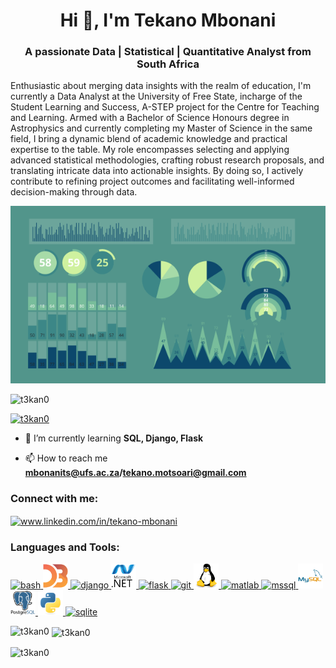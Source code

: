 <h1 align="center">Hi 👋, I'm Tekano Mbonani</h1>
<h3 align="center">A passionate Data | Statistical | Quantitative Analyst from South Africa</h3>

Enthusiastic about merging data insights with the realm of education, I'm currently a Data Analyst at the University of Free State, incharge of the Student Learning and Success, A-STEP project for the Centre for Teaching and Learning. Armed with a Bachelor of Science Honours degree in Astrophysics and currently completing my Master of Science in the same field, I bring a dynamic blend of academic knowledge and practical expertise to the table. My role encompasses selecting and applying advanced statistical methodologies, crafting robust research proposals, and translating intricate data into actionable insights. By doing so, I actively contribute to refining project outcomes and facilitating well-informed decision-making through data.

<p align="center">
    <img width="700" src="https://github.com/T3kan0/T3kan0/blob/main/9VPD.gif" alt="Material Bread logo">
</p> 

<p align="left"> <img src="https://komarev.com/ghpvc/?username=t3kan0&label=Profile%20views&color=0e75b6&style=flat" alt="t3kan0" /> </p>

<p align="left"> <a href="https://github.com/ryo-ma/github-profile-trophy"><img src="https://github-profile-trophy.vercel.app/?username=t3kan0" alt="t3kan0" /></a> </p>

- 🌱 I’m currently learning **SQL, Django, Flask**

- 📫 How to reach me **mbonanits@ufs.ac.za/tekano.motsoari@gmail.com**

<h3 align="left">Connect with me:</h3>
<p align="left">
<a href="https://linkedin.com/in/www.linkedin.com/in/tekano-mbonani" target="blank"><img align="center" src="https://raw.githubusercontent.com/rahuldkjain/github-profile-readme-generator/master/src/images/icons/Social/linked-in-alt.svg" alt="www.linkedin.com/in/tekano-mbonani" height="30" width="40" /></a>
</p>

<h3 align="left">Languages and Tools:</h3>
<p align="left"> <a href="https://www.gnu.org/software/bash/" target="_blank" rel="noreferrer"> <img src="https://www.vectorlogo.zone/logos/gnu_bash/gnu_bash-icon.svg" alt="bash" width="40" height="40"/> </a> <a href="https://d3js.org/" target="_blank" rel="noreferrer"> <img src="https://raw.githubusercontent.com/devicons/devicon/master/icons/d3js/d3js-original.svg" alt="d3js" width="40" height="40"/> </a> <a href="https://www.djangoproject.com/" target="_blank" rel="noreferrer"> <img src="https://cdn.worldvectorlogo.com/logos/django.svg" alt="django" width="40" height="40"/> </a> <a href="https://dotnet.microsoft.com/" target="_blank" rel="noreferrer"> <img src="https://raw.githubusercontent.com/devicons/devicon/master/icons/dot-net/dot-net-original-wordmark.svg" alt="dotnet" width="40" height="40"/> </a> <a href="https://flask.palletsprojects.com/" target="_blank" rel="noreferrer"> <img src="https://www.vectorlogo.zone/logos/pocoo_flask/pocoo_flask-icon.svg" alt="flask" width="40" height="40"/> </a> <a href="https://git-scm.com/" target="_blank" rel="noreferrer"> <img src="https://www.vectorlogo.zone/logos/git-scm/git-scm-icon.svg" alt="git" width="40" height="40"/> </a> <a href="https://www.linux.org/" target="_blank" rel="noreferrer"> <img src="https://raw.githubusercontent.com/devicons/devicon/master/icons/linux/linux-original.svg" alt="linux" width="40" height="40"/> </a> <a href="https://www.mathworks.com/" target="_blank" rel="noreferrer"> <img src="https://upload.wikimedia.org/wikipedia/commons/2/21/Matlab_Logo.png" alt="matlab" width="40" height="40"/> </a> <a href="https://www.microsoft.com/en-us/sql-server" target="_blank" rel="noreferrer"> <img src="https://www.svgrepo.com/show/303229/microsoft-sql-server-logo.svg" alt="mssql" width="40" height="40"/> </a> <a href="https://www.mysql.com/" target="_blank" rel="noreferrer"> <img src="https://raw.githubusercontent.com/devicons/devicon/master/icons/mysql/mysql-original-wordmark.svg" alt="mysql" width="40" height="40"/> </a> <a href="https://www.postgresql.org" target="_blank" rel="noreferrer"> <img src="https://raw.githubusercontent.com/devicons/devicon/master/icons/postgresql/postgresql-original-wordmark.svg" alt="postgresql" width="40" height="40"/> </a> <a href="https://www.python.org" target="_blank" rel="noreferrer"> <img src="https://raw.githubusercontent.com/devicons/devicon/master/icons/python/python-original.svg" alt="python" width="40" height="40"/> </a> <a href="https://www.sqlite.org/" target="_blank" rel="noreferrer"> <img src="https://www.vectorlogo.zone/logos/sqlite/sqlite-icon.svg" alt="sqlite" width="40" height="40"/> </a> </p>

<p><img align="left" src="https://github-readme-stats.vercel.app/api/top-langs?username=t3kan0&show_icons=true&locale=en&layout=compact" alt="t3kan0" /></p>

<p>&nbsp;<img align="center" src="https://github-readme-stats.vercel.app/api?username=t3kan0&show_icons=true&locale=en" alt="t3kan0" /></p>

<p><img align="center" src="https://github-readme-streak-stats.herokuapp.com/?user=t3kan0&" alt="t3kan0" /></p>


